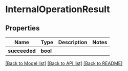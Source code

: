 # InternalOperationResult

## Properties

Name | Type | Description | Notes
------------ | ------------- | ------------- | -------------
**succeeded** | **bool** |  | 

[[Back to Model list]](../README.md#documentation-for-models) [[Back to API list]](../README.md#documentation-for-api-endpoints) [[Back to README]](../README.md)


